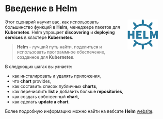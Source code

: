 # Введение в Helm #

<img align="right" src="./assets/helm.png" height="100" width="100">

Этот сценарий научит вас, как использовать большинство функций в **Helm**, менеджере пакетов для **Kubernetes**. Helm упрощает **discovering** и **deploying services** в кластере **Kubernetes**.

> **Helm** - лучший путь найти, поделиться и использовать программное обеспечение, созданное для **Kubernetes**.

В следующих шагах вы узнаете:

- как инсталировать и удалять приложения,
- что **chart** provides,
- как составить список публичных **charts**,
- как перечислить **list** и добавить больше **repositories**,
- как создать собственный **chart**,
- как сделать **update a chart**.

Более подробную информацию можно найти на вебсате **Helm** [website](http://www.helm.sh/).
